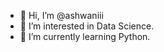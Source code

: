- 👋 Hi, I’m @ashwaniii
- 👀 I’m interested in Data Science.
- 🌱 I’m currently learning Python.
<!---
- 💞️ I’m looking to collaborate on ...
- 📫 How to reach me ...
--->

<!---
ashwaniii/ashwaniii is a ✨ special ✨ repository because its `README.md` (this file) appears on your GitHub profile.
You can click the Preview link to take a look at your changes.
--->
